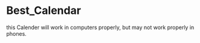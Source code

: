 # Best_Calendar

 this Calender will work in computers properly, but may not work properly in phones.
